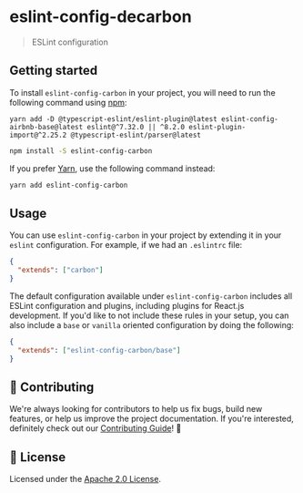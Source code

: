 # eslint-config-decarbon

> ESLint configuration

## Getting started

To install `eslint-config-carbon` in your project, you will need to run the
following command using [npm](https://www.npmjs.com/):

```shell
yarn add -D @typescript-eslint/eslint-plugin@latest eslint-config-airbnb-base@latest eslint@^7.32.0 || ^8.2.0 eslint-plugin-import@^2.25.2 @typescript-eslint/parser@latest
```

```bash
npm install -S eslint-config-carbon
```

If you prefer [Yarn](https://yarnpkg.com/en/), use the following command
instead:

```bash
yarn add eslint-config-carbon
```

## Usage

You can use `eslint-config-carbon` in your project by extending it in your
`eslint` configuration. For example, if we had an `.eslintrc` file:

```json
{
  "extends": ["carbon"]
}
```

The default configuration available under `eslint-config-carbon` includes all
ESLint configuration and plugins, including plugins for React.js development. If
you'd like to not include these rules in your setup, you can also include a
`base` or `vanilla` oriented configuration by doing the following:

```json
{
  "extends": ["eslint-config-carbon/base"]
}
```

## 🙌 Contributing

We're always looking for contributors to help us fix bugs, build new features,
or help us improve the project documentation. If you're interested, definitely
check out our [Contributing Guide](/.github/CONTRIBUTING.md)! 👀

## 📝 License

Licensed under the [Apache 2.0 License](/LICENSE).
